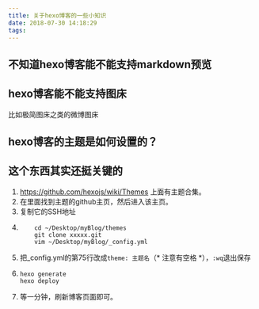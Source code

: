 ```yaml
---
title: 关于hexo博客的一些小知识
date: 2018-07-30 14:18:29
tags:
---
```

## 不知道hexo博客能不能支持markdown预览

## hexo博客能不能支持图床
比如极简图床之类的微博图床

## hexo博客的主题是如何设置的？
这个东西其实还挺关键的
-----
1. https://github.com/hexojs/wiki/Themes 上面有主题合集。
2. 在里面找到主题的github主页，然后进入该主页。
3. 复制它的SSH地址
4.  
    ```
        cd ~/Desktop/myBlog/themes
        git clone xxxxx.git
        vim ~/Desktop/myBlog/_config.yml
    ```
5. 把_config.yml的第75行改成`theme: 主题名`（* 注意有空格 *），`:wq`退出保存
6.  
    ```
    hexo generate
    hexo deploy
    ```
7. 等一分钟，刷新博客页面即可。